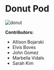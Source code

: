 # Donut Pod

![donut](https://app.box.com/representation/file_version_25278743713/image_2048/1.png)

**Contributors:**

* Allison Bojarski
* Elvis Boves
* John Gomez
* Marbella Vidals
* Sarah Kim

